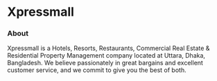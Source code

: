 # Xpressmall

### About
Xpressmall is a Hotels, Resorts, Restaurants, Commercial Real Estate & Residential Property Management company located at Uttara, Dhaka, Bangladesh. We believe passionately in great bargains and excellent customer service, and we commit to give you the best of both.

